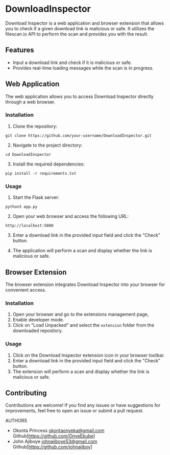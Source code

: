 # DownloadInspector
Download Inspector is a web application and browser extension that allows you to check if a given download link is malicious or safe. It utilizes the filescan.io API to perform the scan and provides you with the result.

## Features

- Input a download link and check if it is malicious or safe.
- Provides real-time loading messages while the scan is in progress.

## Web Application

The web application allows you to access Download Inspector directly through a web browser.

### Installation

1. Clone the repository:
```
git clone https://github.com/your-username/DownloadInspector.git
```

2. Navigate to the project directory:
```
cd DownloadInspector
```

3. Install the required dependencies:
```
pip install -r requirements.txt
```

### Usage
1. Start the Flask server:
```
python3 app.py
```

2. Open your web browser and access the following URL:
```
http://localhost:5000
```

3. Enter a download link in the provided input field and click the "Check" button.

4. The application will perform a scan and display whether the link is malicious or safe.

## Browser Extension

The browser extension integrates Download Inspector into your browser for convenient access.

### Installation

1. Open your browser and go to the extensions management page,
2. Enable developer mode.
3. Click on "Load Unpacked" and select the `extension` folder from the downloaded repository.

### Usage

1. Click on the Download Inspector extension icon in your browser toolbar.
2. Enter a download link in the provided input field and click the "Check" button.
3. The extension will perform a scan and display whether the link is malicious or safe.

## Contributing

Contributions are welcome! If you find any issues or have suggestions for improvements, feel free to open an issue or submit a pull request.


AUTHORS
- Okonta Princess <okontaonyeka@gmail.com> Github[https://github.com/OnyeEbube]
- John Ajiboye <johnajiboye53@gmail.com> Github[https://github.com/johnajiboy]

